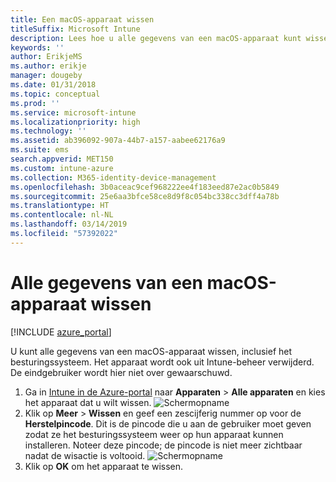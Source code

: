 ```yaml
---
title: Een macOS-apparaat wissen
titleSuffix: Microsoft Intune
description: Lees hoe u alle gegevens van een macOS-apparaat kunt wissen, inclusief het besturingssysteem.
keywords: ''
author: ErikjeMS
ms.author: erikje
manager: dougeby
ms.date: 01/31/2018
ms.topic: conceptual
ms.prod: ''
ms.service: microsoft-intune
ms.localizationpriority: high
ms.technology: ''
ms.assetid: ab396092-907a-44b7-a157-aabee62176a9
ms.suite: ems
search.appverid: MET150
ms.custom: intune-azure
ms.collection: M365-identity-device-management
ms.openlocfilehash: 3b0aceac9cef968222ee4f183eed87e2ac0b5849
ms.sourcegitcommit: 25e6aa3bfce58ce8d9f8c054bc338cc3dff4a78b
ms.translationtype: HT
ms.contentlocale: nl-NL
ms.lasthandoff: 03/14/2019
ms.locfileid: "57392022"
---
```

# <a name="erase-all-data-from-a-macos-device"></a>Alle gegevens van een macOS-apparaat wissen

[!INCLUDE [azure_portal](./includes/azure_portal.md)]

U kunt alle gegevens van een macOS-apparaat wissen, inclusief het besturingssysteem. Het apparaat wordt ook uit Intune-beheer verwijderd. De eindgebruiker wordt hier niet over gewaarschuwd.

1. Ga in [Intune in de Azure-portal](https://aka.ms/intuneportal) naar **Apparaten** > **Alle apparaten** en kies het apparaat dat u wilt wissen.
![Schermopname](./media/device-erase/choosedevice.png)
2. Klik op **Meer** > **Wissen** en geef een zescijferig nummer op voor de **Herstelpincode**. Dit is de pincode die u aan de gebruiker moet geven zodat ze het besturingssysteem weer op hun apparaat kunnen installeren. Noteer deze pincode; de pincode is niet meer zichtbaar nadat de wisactie is voltooid.
![Schermopname](./media/device-erase/providepin.png)
3. Klik op **OK** om het apparaat te wissen.
